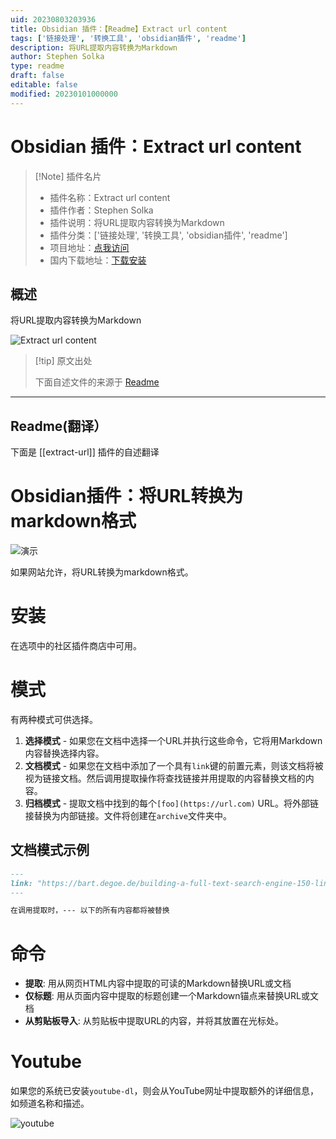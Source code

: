 ```yaml
---
uid: 20230803203936
title: Obsidian 插件：【Readme】Extract url content
tags: ['链接处理', '转换工具', 'obsidian插件', 'readme']
description: 将URL提取内容转换为Markdown
author: Stephen Solka
type: readme
draft: false
editable: false
modified: 20230101000000
---
```


# Obsidian 插件：Extract url content

> [!Note] 插件名片
> - 插件名称：Extract url content
> - 插件作者：Stephen Solka
> - 插件说明：将URL提取内容转换为Markdown
> - 插件分类：['链接处理', '转换工具', 'obsidian插件', 'readme']
> - 项目地址：[点我访问](https://github.com/trashhalo/obsidian-extract-url)
> - 国内下载地址：[下载安装](https://pkmer.cn/products/plugin/pluginMarket/?extract-url)

## 概述

将URL提取内容转换为Markdown

![Extract url content](https://cdn.pkmer.cn/covers/extract-url_new.gif!pkmer)

> [!tip] 原文出处
> 
>下面自述文件的来源于 [Readme](https://ghproxy.net/https://raw.githubusercontent.com/trashhalo/obsidian-extract-url/master/README.md)
> 

---

## Readme(翻译）

下面是 [[extract-url]] 插件的自述翻译


# Obsidian插件：将URL转换为markdown格式

![演示](images/demo-extract-url.gif)

如果网站允许，将URL转换为markdown格式。

# 安装

在选项中的社区插件商店中可用。

# 模式

有两种模式可供选择。

1. **选择模式** - 如果您在文档中选择一个URL并执行这些命令，它将用Markdown内容替换选择内容。
2. **文档模式** - 如果您在文档中添加了一个具有`link`键的前置元素，则该文档将被视为链接文档。然后调用提取操作将查找链接并用提取的内容替换文档的内容。
3. **归档模式** - 提取文档中找到的每个`[foo](https://url.com)` URL。将外部链接替换为内部链接。文件将创建在`archive`文件夹中。

## 文档模式示例

```markdown
---
link: "https://bart.degoe.de/building-a-full-text-search-engine-150-lines-of-code/"
---

在调用提取时，--- 以下的所有内容都将被替换
```

# 命令

- **提取**: 用从网页HTML内容中提取的可读的Markdown替换URL或文档
- **仅标题**: 用从页面内容中提取的标题创建一个Markdown锚点来替换URL或文档
- **从剪贴板导入**: 从剪贴板中提取URL的内容，并将其放置在光标处。

# Youtube

如果您的系统已安装`youtube-dl`，则会从YouTube网址中提取额外的详细信息，如频道名称和描述。

![youtube](images/youtube.png)



